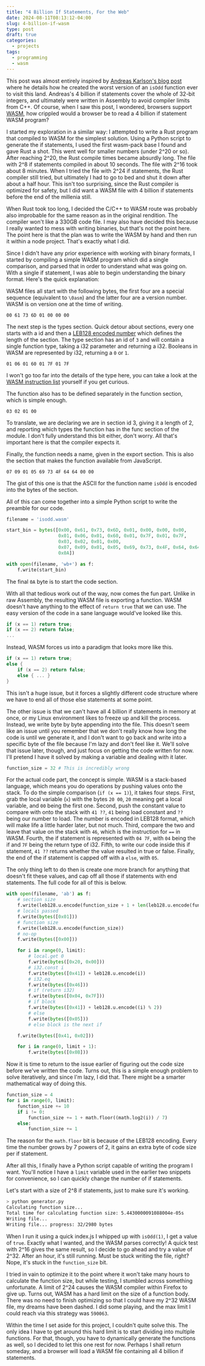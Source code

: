 ```yaml
---
title: "4 Billion If Statements, For the Web"
date: 2024-08-11T08:13:12-04:00
slug: 4-billion-if-wasm 
type: post
draft: true
categories:
  - projects
tags:
  - programming
  - wasm
---
```


This post was almost entirely inspired by [Andreas Karlson's blog post](https://andreasjhkarlsson.github.io/jekyll/update/2023/12/27/4-billion-if-statements.html) where he details how he created the worst version of an `isOdd` function ever to visit this land.
Andreas's 4 billion if statements cover the whole of 32-bit integers, and ultimately were written in Assembly to avoid compiler limits from C++.
Of course, when I saw this post, I wondered, browsers support [WASM](https://en.wikipedia.org/wiki/WebAssembly), how crippled would a browser be to read a 4 billion if statement WASM program?

I started my exploration in a similar way: I attempted to write a Rust program that compiled to WASM for the simplest solution.
Using a Python script to generate the if statements, I used the first wasm-pack base I found and gave Rust a shot.
This went well for smaller numbers (under 2^20 or so).  After reaching 2^20, the Rust compile times became absurdly long.
The file with 2^8 if statements compiled in about 10 seconds.  The file with 2^16 took about 8 minutes.
When I tried the file with 2^24 if statements, the Rust compiler still tried, but ultimately I had to go to bed and shut it down after about a half hour.
This isn't too surprising, since the Rust compiler is optimized for safety, but I did want a WASM file with 4 billion if statements before the end of the millenia still.

When Rust took too long, I decided the C/C++ to WASM route was probably also improbable for the same reason as in the original rendition.  The compiler won't like a 330GB code file.
I may also have decided this because I really wanted to mess with writing binaries, but that's not the point here.
The point here is that the plan was to write the WASM by hand and then run it within a node project.  That's exactly what I did.

Since I didn't have any prior experience with working with binary formats, I started by compiling a simple WASM program which did a single comparison, and parsed that in order to understand what was going on.
With a single if statement, I was able to begin understanding the binary format.  Here's the quick explanation:

WASM files all start with the following bytes, the first four are a special sequence (equivalent to `\0asm`) and the latter four are a version number.  WASM is on version one at the time of writing.
```bytes
00 61 73 6D 01 00 00 00
```

The next step is the types section.  Quick detour about sections, every one starts with a id and then a [LEB128 encoded number](https://en.wikipedia.org/wiki/LEB128) which defines the length of the section.
The type section has an id of `3` and will contain a single function type, taking a i32 parameter and returning a i32.  Booleans in WASM are represented by i32, returning a `0` or `1`.
```bytes
01 06 01 60 01 7F 01 7F
```
I won't go too far into the details of the type here, you can take a look at the [WASM instruction list](https://webassembly.github.io/spec/core/appendix/index-instructions.html) yourself if you get curious.

The function also has to be defined separately in the function section, which is simple enough.
```bytes
03 02 01 00
```
To translate, we are declaring we are in section id 3, giving it a length of 2, and reporting which types the function has in the func section of the module.
I don't fully understand this bit either, don't worry.  All that's important here is that the compiler expects it.

Finally, the function needs a name, given in the export section.  This is also the section that makes the function available from JavaScript.
```bytes
07 09 01 05 69 73 4F 64 64 00 00
```
The gist of this one is that the ASCII for the function name `isOdd` is encoded into the bytes of the section.

All of this can come together into a simple Python script to write the preamble for our code.
```py
filename = 'isodd.wasm'

start_bin = bytes([0x00, 0x61, 0x73, 0x6D, 0x01, 0x00, 0x00, 0x00,
                   0x01, 0x06, 0x01, 0x60, 0x01, 0x7F, 0x01, 0x7F,
                   0x03, 0x02, 0x01, 0x00,
                   0x07, 0x09, 0x01, 0x05, 0x69, 0x73, 0x4F, 0x64, 0x64, 0x00, 0x00,
                   0x0A])

with open(filename, 'wb+') as f:
    f.write(start_bin)
```
The final `0A` byte is to start the code section.

With all that tedious work out of the way, now comes the fun part.  Unlike in raw Assembly, the resulting WASM file is exporting a function.  WASM doesn't have anything to the effect of `return true` that we can use.
The easy version of the code in a sane language would've looked like this.
```c++
if (x == 1) return true;
if (x == 2) return false;
...
```
Instead, WASM forces us into a paradigm that looks more like this.
```c++
if (x == 1) return true;
else {
    if (x == 2) return false;
    else { ... }
}
```
This isn't a huge issue, but it forces a slightly different code structure where we have to end all of those else statements at some point.

The other issue is that we can't have all 4 billion if statements in memory at once, or my Linux environment likes to freeze up and kill the process.  Instead, we write byte by byte appending into the file.
This doesn't seem like an issue until you remember that we don't really know how long the code is until we generate it, and I don't want to go back and write into a specific byte of the file because I'm lazy and don't feel like it.
We'll solve that issue later, though, and just focus on getting the code written for now.  I'll pretend I have it solved by making a variable and dealing with it later.
```py
function_size = 32 # This is incredibly wrong
```

For the actual code part, the concept is simple.  WASM is a stack-based language, which means you do operations by pushing values onto the stack.
To do the simple comparison (`if (x == 1)`), it takes four steps.  First, grab the local variable (`x`) with the bytes `20 00`, `20` meaning get a local variable, and `00` being the first one.
Second, push the constant value to compare with onto the stack with `41 ??`, `41` being load constant and `??` being our number to load.  The number is encoded in LEB128 format, which will make life a little harder later, but not much.
Third, compare the two and leave that value on the stack with `46`, which is the instruction for `==` in WASM.
Fourth, the if statement is represented with `04 7F`, with `04` being the if and `7F` being the return type of i32.
Fifth, to write our code inside this if statement, `41 ??` returns whether the value resulted in true or false.
Finally, the end of the if statement is capped off with a `else`, with `05`.

The only thing left to do then is create one more branch for anything that doesn't fit these values, and cap off all those if statements with end statements.
The full code for all of this is below.
```py
with open(filename, 'ab') as f:
    # section size
    f.write(leb128.u.encode(function_size + 1 + len(leb128.u.encode(function_size))))
    # locals passed
    f.write(bytes([0x01]))
    # function size
    f.write(leb128.u.encode(function_size))
    # no-op
    f.write(bytes([0x00]))

    for i in range(0, limit):
        # local.get 0
        f.write(bytes([0x20, 0x00]))
        # i32.const i
        f.write(bytes([0x41]) + leb128.u.encode(i))
        # i32.eq
        f.write(bytes([0x46]))
        # if (return i32)
        f.write(bytes([0x04, 0x7F]))
        # if block
        f.write(bytes([0x41]) + leb128.u.encode((i) % 2))
        # else
        f.write(bytes([0x05]))
        # else block is the next if

    f.write(bytes([0x41, 0x02]))

    for i in range(0, limit + 1):
        f.write(bytes([0x0B]))
```

Now it is time to return to the issue earlier of figuring out the code size before we've written the code.  Turns out, this is a simple enough problem to solve iteratively, and since I'm lazy, I did that.
There might be a smarter mathematical way of doing this.
```py
function_size = 4
for i in range(0, limit):
    function_size += 10
    if i != 0:
        function_size += 1 + math.floor((math.log2(i)) / 7)
    else:
        function_size += 1
```
The reason for the `math.floor` bit is because of the LEB128 encoding.  Every time the number grows by 7 powers of 2, it gains an extra byte of code size per if statement.

After all this, I finally have a Python script capable of writing the program I want.
You'll notice I have a `limit` variable used in the earlier two snippets for convenience, so I can quickly change the number of if statements.

Let's start with a size of 2^8 if statements, just to make sure it's working.
```bash
> python generator.py
Calculating function size...
Total time for calculating function size: 5.4430000091088004e-05s
Writing file...
Writing file... progress: 32/2980 bytes
```
When I run it using a quick index.js I whipped up with `isOdd(1)`, I get a value of `true`.  Exactly what I wanted, and the WASM parses correctly!
A quick test with 2^16 gives the same result, so I decide to go ahead and try a value of 2^32.
After an hour, it's still running.  Must be stuck writing the file, right?  Nope, it's stuck in the `function_size` bit.

I tried in vain to optimize it to the point where it won't take many hours to calculate the function size, but while testing, I stumbled across something unfortunate.
A limit of 2^24 causes the WASM compiler within Firefox to give up.  Turns out, WASM has a hard limit on the size of a function body.
There was no need to finish optimizing so that I could have my 2^32 WASM file, my dreams have been dashed.
I did some playing, and the max limit I could reach via this strategy was `590063`.

Within the time I set aside for this project, I couldn't quite solve this.  The only idea I have to get around this hard limit is to start dividing into multiple functions.
For that, though, you have to dynamically generate the functions as well, so I decided to let this one rest for now.  Perhaps I shall return someday, and a browser will load a WASM file containing all 4 billion if statements.
